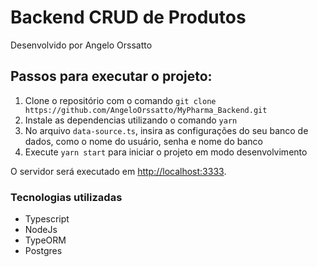 # Backend CRUD de Produtos

Desenvolvido por Angelo Orssatto

## Passos para executar o projeto:

1. Clone o repositório com o comando `git clone https://github.com/AngeloOrssatto/MyPharma_Backend.git`
2. Instale as dependencias utilizando o comando `yarn`
3. No arquivo `data-source.ts`, insira as configurações do seu banco de dados, como o nome do usuário, senha e nome do banco
4. Execute `yarn start` para iniciar o projeto em modo desenvolvimento

O servidor será executado em [http://localhost:3333](http://localhost:3333). 

### Tecnologias utilizadas

- Typescript
- NodeJs
- TypeORM
- Postgres